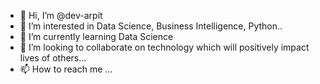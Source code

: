 - 👋 Hi, I’m @dev-arpit
- 👀 I’m interested in Data Science, Business Intelligence, Python..
- 🌱 I’m currently learning Data Science
- 💞️ I’m looking to collaborate on technology which will positively impact lives of others...
- 📫 How to reach me ...

<!---
dev-arpit/dev-arpit is a ✨ special ✨ repository because its `README.md` (this file) appears on your GitHub profile.
You can click the Preview link to take a look at your changes.
--->

